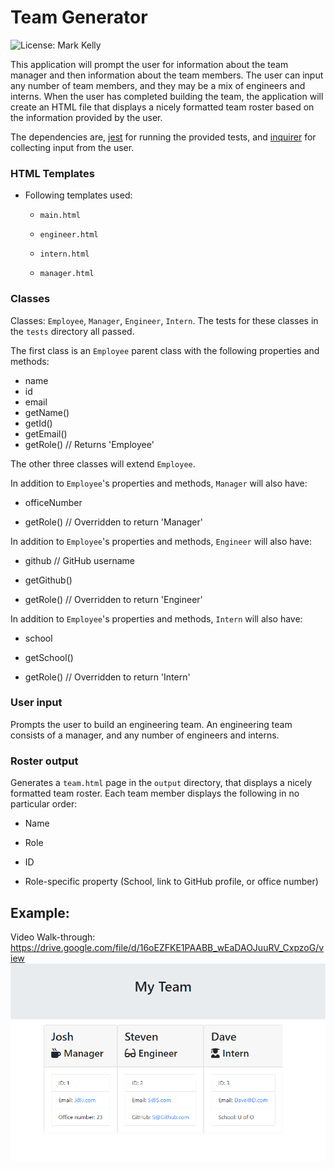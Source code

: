 # Team Generator
![License: Mark Kelly](https://img.shields.io/badge/License-Mark_Kelly-brightgreen.svg)

This application will prompt the user for information about the team manager and then information about the team members. The user can input any number of team members, and they may be a mix of engineers and interns. When the user has completed building the team, the application will create an HTML file that displays a nicely formatted team roster based on the information provided by the user. 

The dependencies are, [jest](https://jestjs.io/) for running the provided tests, and [inquirer](https://www.npmjs.com/package/inquirer) for collecting input from the user.


### HTML Templates

* Following templates used:

  * `main.html`

  * `engineer.html`
  
  * `intern.html`
  
  * `manager.html`

### Classes
  Classes: `Employee`, `Manager`, `Engineer`, `Intern`. 
  The tests for these classes in the `tests` directory all passed.

The first class is an `Employee` parent class with the following properties and
methods:

  * name
  * id
  * email
  * getName()
  * getId()
  * getEmail()
  * getRole() // Returns 'Employee'

The other three classes will extend `Employee`. 

In addition to `Employee`'s properties and methods, `Manager` will also have:

  * officeNumber

  * getRole() // Overridden to return 'Manager'

In addition to `Employee`'s properties and methods, `Engineer` will also have:

  * github  // GitHub username

  * getGithub()

  * getRole() // Overridden to return 'Engineer'

In addition to `Employee`'s properties and methods, `Intern` will also have:

  * school 

  * getSchool()

  * getRole() // Overridden to return 'Intern'

### User input

Prompts the user to build an engineering team. An engineering
team consists of a manager, and any number of engineers and interns.

### Roster output

Generates a `team.html` page in the `output` directory, that displays a nicely formatted team roster. Each team member displays the following in no particular order:

  * Name

  * Role

  * ID

  * Role-specific property (School, link to GitHub profile, or office number)

## Example:
Video Walk-through: https://drive.google.com/file/d/16oEZFKE1PAABB_wEaDAOJuuRV_CxpzoG/view
![Example IMG](./sample.png)
